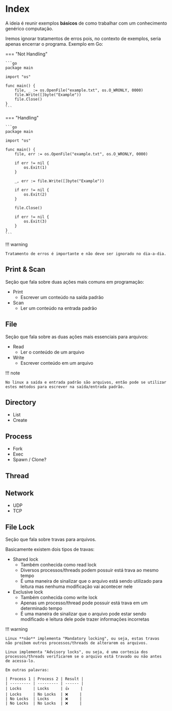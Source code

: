 # Index

A ideia é reunir exemplos **básicos** de como trabalhar com um conhecimento genérico computação.  

Iremos ignorar tratamentos de erros pois, no contexto de exemplos, seria apenas encerrar o programa. Exemplo em Go:  

=== "Not Handling"

    ```go
    package main

    import "os"

    func main() {
        file, _ := os.OpenFile("example.txt", os.O_WRONLY, 0000)
        file.Write([]byte("Example"))
        file.Close()
    }
    ```

=== "Handling"

    ```go
    package main

    import "os"

    func main() {
        file, err := os.OpenFile("example.txt", os.O_WRONLY, 0000)

        if err != nil {
            os.Exit(1)
        }

        _, err := file.Write([]byte("Example"))

        if err != nil {
            os.Exit(2)
        }

        file.Close()

        if err != nil {
            os.Exit(3)
        }
    }
    ```

!!! warning

    Tratamento de erros é importante e não deve ser ignorado no dia-a-dia.  

## Print & Scan

Seção que fala sobre duas ações mais comuns em programação:  

- Print
    - Escrever um conteúdo na saída padrão
- Scan
    - Ler um conteúdo na entrada padrão

## File

Seção que fala sobre as duas ações mais essenciais para arquivos:  

- Read
    - Ler o conteúdo de um arquivo
- Write
    - Escrever conteúdo em um arquivo

!!! note

    No linux a saída e entrada padrão são arquivos, então pode se utilizar estes métodos para escrever na saída/entrada padrão.  

## Directory

- List
- Create

## Process

- Fork
- Exec
- Spawn / Clone?

## Thread

## Network

- UDP
- TCP

## File Lock

Seção que fala sobre travas para arquivos.  

Basicamente existem dois tipos de travas:  

- Shared lock
    - Também conhecida como read lock
    - Diversos processos/threads podem possuir está trava ao mesmo tempo
    - É uma maneira de sinalizar que o arquivo está sendo utilizado para leitura mas nenhuma modificação vai acontecer nele
- Exclusive lock
    - Também conhecida como write lock
    - Apenas um processo/thread pode possuir está trava em um determinado tempo
    - É uma maneira de sinalizar que o arquivo pode estar sendo modificado e leitura dele pode trazer informações incorretas

!!! warning

    Linux **não** implementa "Mandatory locking", ou seja, estas travas não proibem outros processos/threads de alterarem os arquivos.  

    Linux implementa "Advisory locks", ou seja, é uma cortesia dos processos/threads verificarem se o arquivo está travado ou não antes de acessa-lo.  

    Em outras palavras:

    | Process 1 | Process 2 | Result |
    | --------- | --------- | ------ |
    | Locks     | Locks     | 👍     |
    | Locks     | No Locks  | ❌     |
    | No Locks  | Locks     | ❌     |
    | No Locks  | No Locks  | ❌     |
    